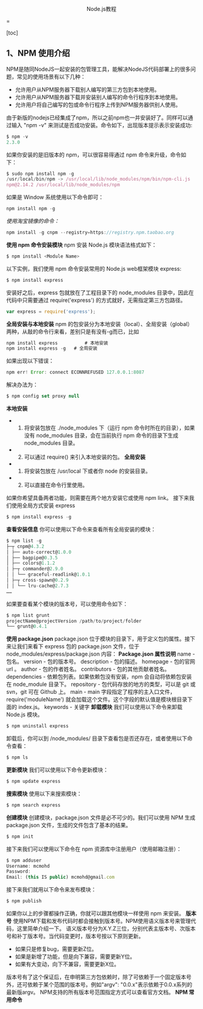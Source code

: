 <p align='center'>Node.js教程</p>
=

[toc]

## 1、NPM 使用介绍
NPM是随同NodeJS一起安装的包管理工具，能解决NodeJS代码部署上的很多问题，常见的使用场景有以下几种：
* 允许用户从NPM服务器下载别人编写的第三方包到本地使用。
* 允许用户从NPM服务器下载并安装别人编写的命令行程序到本地使用。
* 允许用户将自己编写的包或命令行程序上传到NPM服务器供别人使用。

由于新版的nodejs已经集成了npm，所以之前npm也一并安装好了。同样可以通过输入 "npm -v" 来测试是否成功安装。命令如下，出现版本提示表示安装成功:

```javascript
$ npm -v
2.3.0
```
如果你安装的是旧版本的 npm，可以很容易得通过 npm 命令来升级，命令如下：
```javascript
$ sudo npm install npm -g
/usr/local/bin/npm -> /usr/local/lib/node_modules/npm/bin/npm-cli.js
npm@2.14.2 /usr/local/lib/node_modules/npm
```
如果是 Window 系统使用以下命令即可：
```javascript
npm install npm -g
```
*使用淘宝镜像的命令：*
```javascript
npm install -g cnpm --registry=https://registry.npm.taobao.org
```
**使用 npm 命令安装模块**
npm 安装 Node.js 模块语法格式如下：
```javascript
$ npm install <Module Name>
```
以下实例，我们使用 npm 命令安装常用的 Node.js web框架模块 express:
```javascript
$ npm install express
```
安装好之后，express 包就放在了工程目录下的 node_modules 目录中，因此在代码中只需要通过 require('express') 的方式就好，无需指定第三方包路径。
```javascript
var express = require('express');
```
**全局安装与本地安装**
npm 的包安装分为本地安装（local）、全局安装（global）两种，从敲的命令行来看，差别只是有没有-g而已，比如
```javascript
npm install express          # 本地安装
npm install express -g   # 全局安装
```
如果出现以下错误：
```javascript
npm err! Error: connect ECONNREFUSED 127.0.0.1:8087 
```
解决办法为：
```javascript
$ npm config set proxy null
```
**本地安装**
* 1. 将安装包放在 ./node_modules 下（运行 npm 命令时所在的目录），如果没有 node_modules 目录，会在当前执行 npm 命令的目录下生成 node_modules 目录。
* 2. 可以通过 require() 来引入本地安装的包。
**全局安装**
* 1. 将安装包放在 /usr/local 下或者你 node 的安装目录。
* 2. 可以直接在命令行里使用。

如果你希望具备两者功能，则需要在两个地方安装它或使用 npm link。
接下来我们使用全局方式安装 express
```javascript
$ npm install express -g
```
**查看安装信息**
你可以使用以下命令来查看所有全局安装的模块：
```javascript
$ npm list -g
├─┬ cnpm@4.3.2
│ ├── auto-correct@1.0.0
│ ├── bagpipe@0.3.5
│ ├── colors@1.1.2
│ ├─┬ commander@2.9.0
│ │ └── graceful-readlink@1.0.1
│ ├─┬ cross-spawn@0.2.9
│ │ └── lru-cache@2.7.3
……
```
如果要查看某个模块的版本号，可以使用命令如下：
```javascript
$ npm list grunt
projectName@projectVersion /path/to/project/folder
└── grunt@0.4.1
```
**使用 package.json**
package.json 位于模块的目录下，用于定义包的属性。接下来让我们来看下 express 包的 package.json 文件，位于 node_modules/express/package.json 内容：
**Package.json 属性说明**
name - 包名。
version - 包的版本号。
description - 包的描述。
homepage - 包的官网 url 。
author - 包的作者姓名。
contributors - 包的其他贡献者姓名。
dependencies - 依赖包列表。如果依赖包没有安装，npm 会自动将依赖包安装在 node_module 目录下。
repository - 包代码存放的地方的类型，可以是 git 或 svn，git 可在 Github 上。
main - main 字段指定了程序的主入口文件，require('moduleName') 就会加载这个文件。这个字段的默认值是模块根目录下面的 index.js。
keywords - 关键字
**卸载模块**
我们可以使用以下命令来卸载 Node.js 模块。
```javascript
$ npm uninstall express
```
卸载后，你可以到 /node_modules/ 目录下查看包是否还存在，或者使用以下命令查看：
```javascript
$ npm ls
```
**更新模块**
我们可以使用以下命令更新模块：
```javascript
$ npm update express
```
**搜索模块**
使用以下来搜索模块：
```javascript
$ npm search express
```
**创建模块**
创建模块，package.json 文件是必不可少的。我们可以使用 NPM 生成 package.json 文件，生成的文件包含了基本的结果。
```javascript
$ npm init
```
接下来我们可以使用以下命令在 npm 资源库中注册用户（使用邮箱注册）：
```javascript
$ npm adduser
Username: mcmohd
Password:
Email: (this IS public) mcmohd@gmail.com
```
接下来我们就用以下命令来发布模块：
```javascript
$ npm publish
```
如果你以上的步骤都操作正确，你就可以跟其他模块一样使用 npm 来安装。
**版本号**
使用NPM下载和发布代码时都会接触到版本号。NPM使用语义版本号来管理代码，这里简单介绍一下。
语义版本号分为X.Y.Z三位，分别代表主版本号、次版本号和补丁版本号。当代码变更时，版本号按以下原则更新。
* 如果只是修复bug，需要更新Z位。
* 如果是新增了功能，但是向下兼容，需要更新Y位。
* 如果有大变动，向下不兼容，需要更新X位。

版本号有了这个保证后，在申明第三方包依赖时，除了可依赖于一个固定版本号外，还可依赖于某个范围的版本号。例如"argv": "0.0.x"表示依赖于0.0.x系列的最新版argv。
NPM支持的所有版本号范围指定方式可以查看官方文档。
**NPM 常用命令**

